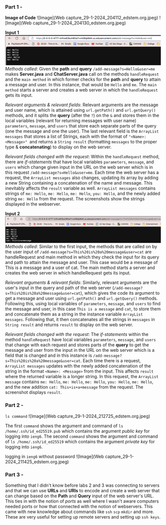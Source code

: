 ### Part 1 - 

**Image of Code**
![Image](Web capture_29-1-2024_204112_edstem.org.jpeg)
![Image](Web capture_29-1-2024_204130_edstem.org.jpeg)

**Input 1**
![Image](screenshot1.jpeg)
_Methods called_: Given the **path** and **query** ```/add-message?s=Hello&user=me``` makes **Server.java** and **ChatServer.java** call on the methods `handleRequest` and the `main method` in which former checks for the **path** and **query** to attain a message and user. In this instance, that would be `Hello` and `me`. The `main method` starts a server and creates a web server in which the `handleRequest` gets its input. 

_Relevant arguments & relevant fields_: Relevant arguments are the message and user name, which is attained using `url.getPath()` and `url.getQuery()` methods, and it splits the **query** (after the `?`) on the `&` and stores them in the local variables (relevant for returning messages with user name) `parameters`, `message`, and `users` that store each separate parts of the query (one the message and one the user). The last relevant field is the `ArrayList messages` that stores a list of Strings, each with the format of `"<Name>: <Message>" `and returns a `String result` (formatting `messages` to the proper type & **concatenating**) to display on the web server.

_Relevant fields changed with the request_: Within the `handleRequest` method, there are _if-statements_ that have local variables `parameters`, `message`, and `users` which change given input in the URL on the web server which is in this request ```/add-message?s=Hello&user=me```. Each time the web server has a request, the `ArrayList messages` also changes, updating its array by adding a new String containing a concatenation of the name and message. This inevitably affects the `result` variable as well. `ArrayList messages` contains strings of `me: Hello`, `me: Hello`, `me: Hello`, `you: Hello`, and the newly added string `me: Hello` from the request. The screenshots show the strings displayed in the webserver.

**Input 2**
![Image](screenshot2.jpeg)
_Methods called_: Similar to the first input, the methods that are called on by the user input of `/add-message?s=This%20is%20a%20message&user=cat` are handleRequest and main method in which they check the input for its query and path to attain the message and user. This case would be a message of This is a message and a user of cat. The main method starts a server and creates the web server in which handleRequest gets its input.

_Relevant arguments & relevant fields_: Similarly, relevant arguments are the user's input in the query and path of the web server (`/add-message?s=This%20is%20a%20message&user=cat`), which gives the code its argument to get a message and user using `url.getPath()` and `url.getQuery()` methods. Following this, using local variables of `parameters`, `message`, and `users` to find the message and user, in this case `This is a message` and `cat`, to store them and concatenate them as a string in the instance variable `ArrayList messages`. Following that, it then concatenates all the strings in `messages` in `String result` and returns `result` to display on the web server.

_Relevant fields changed with the request_: The _if-statements_ within the method `handleRequest` have local variables `parameters`, `message`, and `users` that change with each request and stores parts of the **query** to get the message and user from the input in the URL on the web server which is a field that is changed and in this instance is `/add-message?s=This%20is%20a%20message&user=cat`. Each time there is a request, `ArrayList messages` updates with the newly added concatenation of the string in the format `<Name>: <Message>` from the input. This affects `result` where the returned variable is a longer string. In this request, the `ArrayList message` contains `me: Hello`, `me: Hello`, `me: Hello`, `you: Hello`, `me: Hello`, and the new addition `cat: This+is+a+message` from the request. The screenshot displays `result`. 

### Part 2 - 
```ls command```
![Image](Web capture_29-1-2024_212725_edstem.org.jpeg)

The first `command` shows the argument and command of `ls /home/.ssh/id_ed25519.pub` which contains the argument _public key_ for logging into `ieng6`.
The second `command` shows the argument and command of `ls /home/.ssh/id_ed25519` which contains the argument _private key_ for logging into `ieng6`.

logging in ```ieng6``` without password
![Image](Web capture_29-1-2024_211425_edstem.org.jpeg)

### Part 3 - 
Something that I didn't know before labs 2 and 3 was connecting to servers and that we can use **URLs** and **URIs** to encode and create a web server that can change based on the **Path** and **Query** input of the web server's URL. 
This ties in with the notion of _ports_ as well where I wasn't aware computers needed ports or how that connected with the notion of webservers. This came with new knowledge about commands like ```ssh``` ```scp``` ```mkdir```
and more. These are very useful for setting up remote servers and setting up ```ssh keys```.
